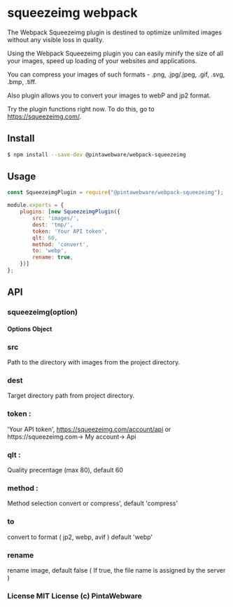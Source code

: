# squeezeimg webpack

The Webpack Squeezeimg plugin is destined to optimize unlimited images without any visible loss in quality.


Using the Webpack Squeezeimg plugin you can easily minify the size of all your images, speed up loading of your websites and applications.


You can compress your images of such formats - .png, .jpg/.jpeg, .gif, .svg, .bmp, .tiff.


Also plugin allows you to convert your images to webP and jp2 format.


Try the plugin functions right now. To do this, go to https://squeezeimg.com/.

## Install

```sh
$ npm install --save-dev @pintawebware/webpack-squeezeimg
```


## Usage
 
```js
const SqueezeimgPlugin = require("@pintawebware/webpack-squeezeimg");

module.exports = {
    plugins: [new SqueezeimgPlugin({
        src: 'images/',
        dest: 'tmp/',
        token: 'Your API token',
        qlt: 60,
        method: 'convert',
        to: 'webp',
        rename: true,
    })]
};
```

## API

### squeezeimg(option)

#### Options Object
### src 
 Path to the directory with images from the project directory.  
### dest 
 Target directory path from project directory. 
### token : 
 'Your API token', https://squeezeimg.com/account/api  or https://squeezeimg.com-> My account-> Api
### qlt :
 Quality precentage (max 80), default 60
### method : 
 Method selection convert or compress', default 'compress'
### to
convert to format ( jp2, webp, avif ) default 'webp'
### rename 
rename image, default false  ( If true, the file name is assigned by the server )

### License MIT License (c) PintaWebware